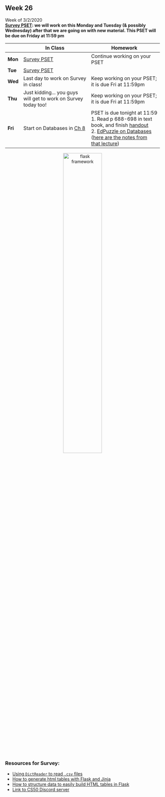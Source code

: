 <meta http-equiv="refresh" content="300"/>

## Week 26  
Week of 3/2/2020  
**[Survey PSET](https://docs.cs50.net/2019/ap/problems/survey/survey.html): we will work on this Monday and Tuesday (& possibly Wednesday) after that we are going on with new material. This PSET will be due on Friday at 11:59 pm**  

  |       |In Class               |Homework   |
  |-------|---------              |---------  |
  |**Mon**|[Survey PSET](https://docs.cs50.net/2019/ap/problems/survey/survey.html)|Continue working on your PSET|
  |**Tue**|[Survey PSET](https://docs.cs50.net/2019/ap/problems/survey/survey.html) | |
  |**Wed**|Last day to work on Survey in class! |Keep working on your PSET; it is due Fri at 11:59pm |
  |**Thu**|Just kidding... you guys will get to work on Survey today too! |Keep working on your PSET; it is due Fri at 11:59pm |
  |**Fri**|Start on Databases in [Ch 8](/ap/curriculum/8/) |PSET is due tonight at 11:59<br>1. Read p 688-698 in text book, and finish [handout](https://parrottacademy-my.sharepoint.com/:w:/g/personal/cbeaman_parrottacademy_org/Eeo5Pp4MG8VOmX--SU_Ql_YBbrsh0WcWu88-Tf3yccaKhQ?e=ixx3K2)<br>2. [EdPuzzle on Databases](https://edpuzzle.com/assignments/5e629f82d77abc40b9a61ab8/watch) ([here are the notes from that lecture](https://parrottacademy-my.sharepoint.com/:b:/g/personal/cbeaman_parrottacademy_org/Ectb268eQodMs6pOBBMqVj4BiT41nHyjzl0VVEOFECthjQ?e=tFz8Ce)) |

<div style="text-align:center">
<img src="https://hackernoon.com/hn-images/1*fD3qqMWNyfJ85XST9c1H2g.png" alt="flask framework" width="50%">
</div>

### Resources for Survey:
  * [Using `DictReader` to read `.csv` files](https://brodan.biz/blog/parsing-csv-files-with-python/)
  * [How to generate html tables with Flask and Jinja](https://www.reddit.com/r/learnpython/comments/3wtx8o/how_to_generate_html_tables_flask_and_jinja2/)
  * [How to structure data to easily build HTML tables in Flask](https://stackoverflow.com/questions/13315883/how-to-structure-data-to-easily-build-html-tables-in-flask)
  * [Link to CS50 Discord server](https://discord.gg/j7fccTE)
